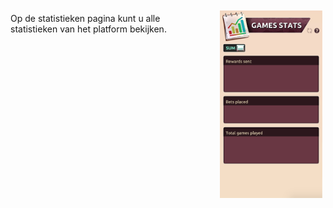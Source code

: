 <img align="right" style="padding:10px 5px 15px 20px;" height="300" src="../_media/statistics-screen.png">

Op de statistieken pagina kunt u alle statistieken van het platform bekijken.
